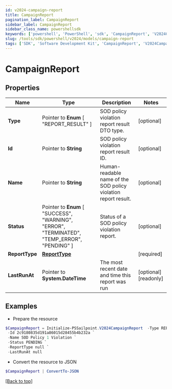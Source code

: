 ```yaml
---
id: v2024-campaign-report
title: CampaignReport
pagination_label: CampaignReport
sidebar_label: CampaignReport
sidebar_class_name: powershellsdk
keywords: ['powershell', 'PowerShell', 'sdk', 'CampaignReport', 'V2024CampaignReport'] 
slug: /tools/sdk/powershell/v2024/models/campaign-report
tags: ['SDK', 'Software Development Kit', 'CampaignReport', 'V2024CampaignReport']
---
```



# CampaignReport

## Properties

Name | Type | Description | Notes
------------ | ------------- | ------------- | -------------
**Type** |  Pointer to  **Enum** [  "REPORT_RESULT" ] | SOD policy violation report result DTO type. | [optional] 
**Id** |  Pointer to **String** | SOD policy violation report result ID. | [optional] 
**Name** |  Pointer to **String** | Human-readable name of the SOD policy violation report result. | [optional] 
**Status** |  Pointer to  **Enum** [  "SUCCESS",    "WARNING",    "ERROR",    "TERMINATED",    "TEMP_ERROR",    "PENDING" ] | Status of a SOD policy violation report. | [optional] 
**ReportType** |  [**ReportType**](report-type) |  | [required]
**LastRunAt** |  Pointer to **System.DateTime** | The most recent date and time this report was run | [optional] [readonly] 

## Examples

- Prepare the resource
```powershell
$CampaignReport = Initialize-PSSailpoint.V2024CampaignReport  -Type REPORT_RESULT `
 -Id 2c9180835d191a86015d28455b4b232a `
 -Name SOD Policy 1 Violation `
 -Status PENDING `
 -ReportType null `
 -LastRunAt null
```

- Convert the resource to JSON
```powershell
$CampaignReport | ConvertTo-JSON
```


[[Back to top]](#) 

